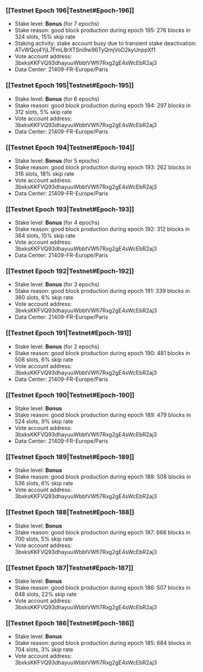 ### [[Testnet Epoch 196|Testnet#Epoch-196]]
* Stake level: **Bonus** (for 7 epochs)
* Stake reason: good block production during epoch 195: 276 blocks in 324 slots, 15% skip rate
* Staking activity: stake account busy due to transient stake deactivation: ATvWQoj4YjL7FmL8rXTSni9w96TyQmjVoD2kyUnppXf1
* Vote account address: 3bxksKKFVQ93dhayuuWbbtVWfi7Rxg2gE4sWcEbR2aj3
* Data Center: 21409-FR-Europe/Paris
### [[Testnet Epoch 195|Testnet#Epoch-195]]
* Stake level: **Bonus** (for 6 epochs)
* Stake reason: good block production during epoch 194: 297 blocks in 312 slots, 5% skip rate
* Vote account address: 3bxksKKFVQ93dhayuuWbbtVWfi7Rxg2gE4sWcEbR2aj3
* Data Center: 21409-FR-Europe/Paris
### [[Testnet Epoch 194|Testnet#Epoch-194]]
* Stake level: **Bonus** (for 5 epochs)
* Stake reason: good block production during epoch 193: 262 blocks in 316 slots, 18% skip rate
* Vote account address: 3bxksKKFVQ93dhayuuWbbtVWfi7Rxg2gE4sWcEbR2aj3
* Data Center: 21409-FR-Europe/Paris
### [[Testnet Epoch 193|Testnet#Epoch-193]]
* Stake level: **Bonus** (for 4 epochs)
* Stake reason: good block production during epoch 192: 312 blocks in 364 slots, 15% skip rate
* Vote account address: 3bxksKKFVQ93dhayuuWbbtVWfi7Rxg2gE4sWcEbR2aj3
* Data Center: 21409-FR-Europe/Paris
### [[Testnet Epoch 192|Testnet#Epoch-192]]
* Stake level: **Bonus** (for 3 epochs)
* Stake reason: good block production during epoch 191: 339 blocks in 360 slots, 6% skip rate
* Vote account address: 3bxksKKFVQ93dhayuuWbbtVWfi7Rxg2gE4sWcEbR2aj3
* Data Center: 21409-FR-Europe/Paris
### [[Testnet Epoch 191|Testnet#Epoch-191]]
* Stake level: **Bonus** (for 2 epochs)
* Stake reason: good block production during epoch 190: 481 blocks in 508 slots, 6% skip rate
* Vote account address: 3bxksKKFVQ93dhayuuWbbtVWfi7Rxg2gE4sWcEbR2aj3
* Data Center: 21409-FR-Europe/Paris
### [[Testnet Epoch 190|Testnet#Epoch-190]]
* Stake level: **Bonus**
* Stake reason: good block production during epoch 189: 479 blocks in 524 slots, 9% skip rate
* Vote account address: 3bxksKKFVQ93dhayuuWbbtVWfi7Rxg2gE4sWcEbR2aj3
* Data Center: 21409-FR-Europe/Paris
### [[Testnet Epoch 189|Testnet#Epoch-189]]
* Stake level: **Bonus**
* Stake reason: good block production during epoch 188: 508 blocks in 536 slots, 6% skip rate
* Vote account address: 3bxksKKFVQ93dhayuuWbbtVWfi7Rxg2gE4sWcEbR2aj3
### [[Testnet Epoch 188|Testnet#Epoch-188]]
* Stake level: **Bonus**
* Stake reason: good block production during epoch 187: 666 blocks in 700 slots, 5% skip rate
* Vote account address: 3bxksKKFVQ93dhayuuWbbtVWfi7Rxg2gE4sWcEbR2aj3
### [[Testnet Epoch 187|Testnet#Epoch-187]]
* Stake level: **Bonus**
* Stake reason: good block production during epoch 186: 507 blocks in 648 slots, 22% skip rate
* Vote account address: 3bxksKKFVQ93dhayuuWbbtVWfi7Rxg2gE4sWcEbR2aj3
### [[Testnet Epoch 186|Testnet#Epoch-186]]
* Stake level: **Bonus**
* Stake reason: good block production during epoch 185: 684 blocks in 704 slots, 3% skip rate
* Vote account address: 3bxksKKFVQ93dhayuuWbbtVWfi7Rxg2gE4sWcEbR2aj3